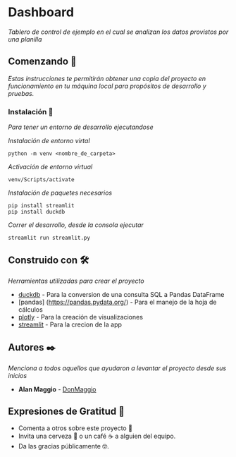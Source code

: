 # Dashboard

_Tablero de control de ejemplo en el cual se analizan los datos provistos por una planilla_


## Comenzando 🚀

_Estas instrucciones te permitirán obtener una copia del proyecto en funcionamiento en tu máquina local para propósitos de desarrollo y pruebas._


### Instalación 🔧

_Para tener un entorno de desarrollo ejecutandose_


_Instalación de entorno virtal_

```
python -m venv <nombre_de_carpeta>
```

_Activación de entorno virtual_

```
venv/Scripts/activate
```

_Instalación de paquetes necesarios_

```
pip install streamlit
pip install duckdb
```

_Correr el desarrollo, desde la consola ejecutar_

```
streamlit run streamlit.py
```


## Construido con 🛠️

_Herramientas utilizadas para crear el proyecto_

* [duckdb](https://duckdb.org/docs/stable/clients/python/overview.html) - Para la conversion de una consulta SQL a Pandas DataFrame
* [pandas] (https://pandas.pydata.org/) - Para el manejo de la hoja de cálculos
* [plotly](https://plotly.com/) - Para la creación de visualizaciones
* [streamlit](https://streamlit.io/) - Para la crecion de la app


## Autores ✒️

_Menciona a todos aquellos que ayudaron a levantar el proyecto desde sus inicios_

* **Alan Maggio** - [DonMaggio](https://github.com/DonMaggio)



## Expresiones de Gratitud 🎁

* Comenta a otros sobre este proyecto 📢
* Invita una cerveza 🍺 o un café ☕ a alguien del equipo. 
* Da las gracias públicamente 🤓.
